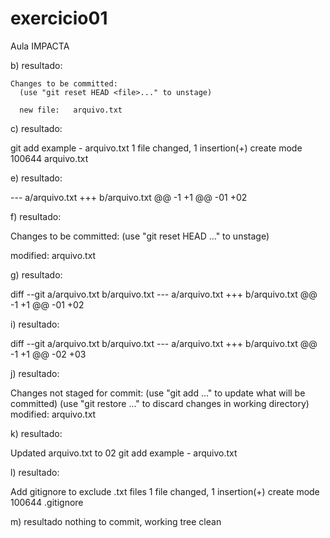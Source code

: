 # exercicio01
Aula IMPACTA

b) resultado:

```
Changes to be committed:
  (use "git reset HEAD <file>..." to unstage)

  new file:   arquivo.txt
```
c) resultado:

 git add example - arquivo.txt
 1 file changed, 1 insertion(+)
 create mode 100644 arquivo.txt

e) resultado:

--- a/arquivo.txt
+++ b/arquivo.txt
@@ -1 +1 @@
-01
+02

f) resultado:

Changes to be committed:
  (use "git reset HEAD <file>..." to unstage)

  modified:   arquivo.txt

g) resultado:

diff --git a/arquivo.txt b/arquivo.txt
--- a/arquivo.txt
+++ b/arquivo.txt
@@ -1 +1 @@
-01
+02


i) resultado:

diff --git a/arquivo.txt b/arquivo.txt
--- a/arquivo.txt
+++ b/arquivo.txt
@@ -1 +1 @@
-02
+03

j) resultado:

Changes not staged for commit:
  (use "git add <file>..." to update what will be committed)
  (use "git restore <file>..." to discard changes in working directory)
    modified:   arquivo.txt

k) resultado:

Updated arquivo.txt to 02
git add example - arquivo.txt

l) resultado:

Add gitignore to exclude .txt files
 1 file changed, 1 insertion(+)
 create mode 100644 .gitignore

m) resultado
nothing to commit, working tree clean
